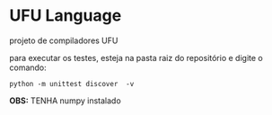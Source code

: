 # UFU Language

projeto de compiladores UFU


para executar os testes, esteja na pasta raiz do repositório e digite o comando:
```shell
python -m unittest discover  -v
```

__OBS:__ TENHA numpy instalado